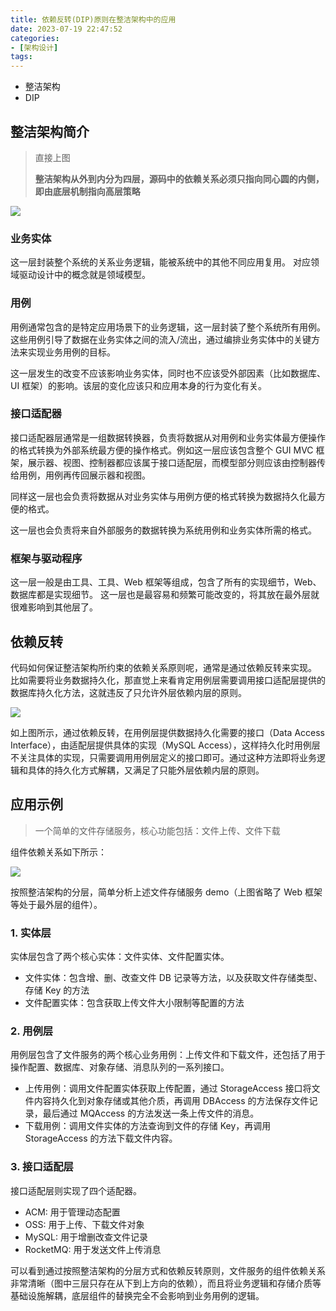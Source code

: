```yaml
---
title: 依赖反转(DIP)原则在整洁架构中的应用
date: 2023-07-19 22:47:52
categories:
- [架构设计]
tags:
---
```

- 整洁架构
- DIP

## 整洁架构简介

> 直接上图
> 
> **整洁架构从外到内分为四层，源码中的依赖关系必须只指向同心圆的内侧，即由底层机制指向高层策略**

![](clean-arch.png)

### 业务实体

这一层封装整个系统的关系业务逻辑，能被系统中的其他不同应用复用。
对应领域驱动设计中的概念就是领域模型。

### 用例

用例通常包含的是特定应用场景下的业务逻辑，这一层封装了整个系统所有用例。
这些用例引导了数据在业务实体之间的流入/流出，通过编排业务实体中的关键方法来实现业务用例的目标。

这一层发生的改变不应该影响业务实体，同时也不应该受外部因素（比如数据库、UI
框架）的影响。该层的变化应该只和应用本身的行为变化有关。

### 接口适配器

接口适配器层通常是一组数据转换器，负责将数据从对用例和业务实体最方便操作的格式转换为外部系统最方便的操作格式。例如这一层应该包含整个 GUI MVC 框架，展示器、视图、控制器都应该属于接口适配层，而模型部分则应该由控制器传给用例，用例再传回展示器和视图。

同样这一层也会负责将数据从对业务实体与用例方便的格式转换为数据持久化最方便的格式。

这一层也会负责将来自外部服务的数据转换为系统用例和业务实体所需的格式。

### 框架与驱动程序

这一层一般是由工具、工具、Web 框架等组成，包含了所有的实现细节，Web、数据库都是实现细节。
这一层也是最容易和频繁可能改变的，将其放在最外层就很难影响到其他层了。

## 依赖反转

代码如何保证整洁架构所约束的依赖关系原则呢，通常是通过依赖反转来实现。
比如需要将业务数据持久化，那直觉上来看肯定用例层需要调用接口适配层提供的数据库持久化方法，这就违反了只允许外层依赖内层的原则。

![](dip-demo.png)

如上图所示，通过依赖反转，在用例层提供数据持久化需要的接口（Data Access Interface），由适配层提供具体的实现（MySQL Access），这样持久化时用例层不关注具体的实现，只需要调用用例层定义的接口即可。通过这种方法即将业务逻辑和具体的持久化方式解耦，又满足了只能外层依赖内层的原则。

## 应用示例

> 一个简单的文件存储服务，核心功能包括：文件上传、文件下载

组件依赖关系如下所示：

![](filesvc-demo.png)

按照整洁架构的分层，简单分析上述文件存储服务 demo（上图省略了 Web 框架等处于最外层的组件）。

### 1. 实体层

实体层包含了两个核心实体：文件实体、文件配置实体。

- 文件实体：包含增、删、改查文件 DB 记录等方法，以及获取文件存储类型、存储 Key 的方法
- 文件配置实体：包含获取上传文件大小限制等配置的方法

### 2. 用例层

用例层包含了文件服务的两个核心业务用例：上传文件和下载文件，还包括了用于操作配置、数据库、对象存储、消息队列的一系列接口。

- 上传用例：调用文件配置实体获取上传配置，通过 StorageAccess 接口将文件内容持久化到对象存储或其他介质，再调用 DBAccess 的方法保存文件记录，最后通过 MQAccess 的方法发送一条上传文件的消息。
- 下载用例：调用文件实体的方法查询到文件的存储 Key，再调用 StorageAccess 的方法下载文件内容。

### 3. 接口适配层

接口适配层则实现了四个适配器。

- ACM: 用于管理动态配置
- OSS: 用于上传、下载文件对象
- MySQL: 用于增删改查文件记录
- RocketMQ: 用于发送文件上传消息

可以看到通过按照整洁架构的分层方式和依赖反转原则，文件服务的组件依赖关系非常清晰（图中三层只存在从下到上方向的依赖），而且将业务逻辑和存储介质等基础设施解耦，底层组件的替换完全不会影响到业务用例的逻辑。
